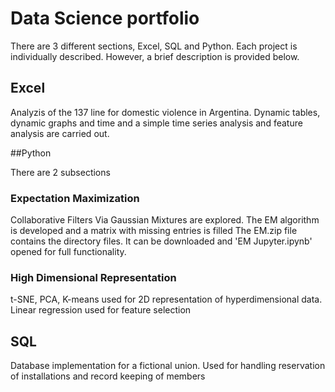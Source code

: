 # Data Science portfolio

There are 3 different sections, Excel, SQL and Python. Each project is individually described. However, a brief description is provided below.

##  Excel 
Analyzis of the 137 line for domestic violence in Argentina. Dynamic tables, dynamic graphs and time and a simple time series analysis and feature analysis are carried out.

##Python 

There are 2 subsections

### Expectation Maximization 

Collaborative Filters Via Gaussian Mixtures are explored. The EM algorithm is developed and a matrix with missing entries is filled
The EM.zip file contains the directory files. It can be downloaded and 'EM Jupyter.ipynb' opened for full functionality.

### High Dimensional Representation

t-SNE, PCA, K-means used for 2D representation of hyperdimensional data. Linear regression used for feature selection
    
## SQL

Database implementation for a fictional union. Used for handling reservation of installations and record keeping of members
